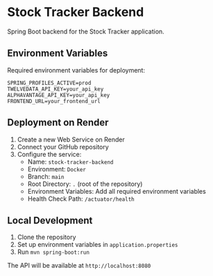 # Stock Tracker Backend

Spring Boot backend for the Stock Tracker application.

## Environment Variables

Required environment variables for deployment:

```
SPRING_PROFILES_ACTIVE=prod
TWELVEDATA_API_KEY=your_api_key
ALPHAVANTAGE_API_KEY=your_api_key
FRONTEND_URL=your_frontend_url
```

## Deployment on Render

1. Create a new Web Service on Render
2. Connect your GitHub repository
3. Configure the service:
   - Name: `stock-tracker-backend`
   - Environment: `Docker`
   - Branch: `main`
   - Root Directory: `.` (root of the repository)
   - Environment Variables: Add all required environment variables
   - Health Check Path: `/actuator/health`

## Local Development

1. Clone the repository
2. Set up environment variables in `application.properties`
3. Run `mvn spring-boot:run`

The API will be available at `http://localhost:8080` 